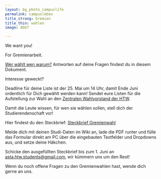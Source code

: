 ```yaml
---
layout: bg_photo_campuslife
permalink: campusleben
title_strong: Gremien
title_thin: wahlen
image: Abb7

---
```

We want you!

For Gremienarbeit.

[Wer wählt wen warum?](https://wiki.htw-berlin.de/confluence/display/htwberlinasta/Dokumente+der+Studierendenschaft?preview=/101319356/117047660/Kurzbericht_Protokoll_Infoveranstaltung_Gremienwahlen_11_05_2021.docx) Antworten auf deine Fragen findest du in diesem Dokument.

Interesse geweckt? 

Deadline für deine Liste ist der 25. Mai um 14 Uhr, damit Ende Juni ordentlich für Dich gewählt werden kann! Sendet eure Listen für die Aufstellung zur Wahl an den [Zentralen Wahlvorstand der HTW](https://www.htw-berlin.de/einrichtungen/akademische-selbstverwaltung/zentraler-wahlvorstand/).

Damit die Leute wissen, für wen sie wählen sollen, stell dich der Studierendenschaft vor!

Hier findest du den Steckbrief: [Steckbrief Gremienwahl](https://wiki.htw-berlin.de/confluence/display/htwberlinasta/Dokumente+der+Studierendenschaft?preview=/101319356/117047427/Steckbrief_Gremienwahl.pdf)

Melde dich mit deinen Studi-Daten im Wiki an, lade die PDF runter und fülle das Formular direkt am PC über die eingebauten Textfelder und Dropdowns aus, und setze deine Häkchen.

Schicke den ausgefüllten Steckbrief bis zum 1. Juni an[ asta.htw.students@gmail.com](mailto:asta.htw.students@gmail.com?subject=Mein%20Steckbrief%20zur%20Gremienwahl), wir kümmern uns um den Rest!

Wenn du noch offene Fragen zu den Gremienwahlen hast, wende dich gerne an uns.